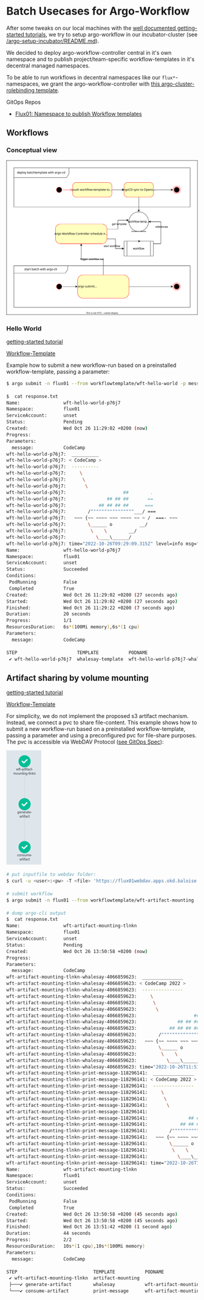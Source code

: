 # Batch Usecases for Argo-Workflow

After some tweaks on our local machines with the [well documented getting-started tutorials](https://argoproj.github.io/argo-workflows/walk-through/), we try to setup argo-workflow in our incubator-cluster (see [/argo-setup-incubator/README.md](/argo-setup-incubator/README.md)).

We decided to deploy argo-workflow-controller central in it's own namespace and to publish project/team-specific workflow-templates in it's decentral managed namespaces.

To be able to run workflows in decentral namespaces like our `flux*`-namespaces, we grant the argo-workflow-controller with [this argo-cluster-rolebinding template](https://github.com/baloise-incubator/code-camp-apps/blob/master/flux01/templates/argo-cluster-rolebinding.yaml).

GitOps Repos
* [Flux01: Namespace to publish Workflow templates](https://github.com/baloise-incubator/code-camp-apps/tree/master/flux01)

## Workflows

### Conceptual view

![](/assets/batch-deploy-submit.drawio.svg)

### Hello World
[getting-started tutorial](https://argoproj.github.io/argo-workflows/walk-through/hello-world/)

[Workflow-Template](https://github.com/baloise-incubator/code-camp-apps/blob/master/flux01/templates/wft-hello-world.yaml)

Example how to submit a new workflow-run based on a preinstalled workflow-template, passing a parameter:
```bash
$ argo submit -n flux01 --from workflowtemplate/wft-hello-world -p message=CodeCamp --watch --log | tee response.txt

$  cat response.txt                                                    
Name:                wft-hello-world-p76j7
Namespace:           flux01
ServiceAccount:      unset
Status:              Pending
Created:             Wed Oct 26 11:29:02 +0200 (now)
Progress:            
Parameters:          
  message:           CodeCamp
wft-hello-world-p76j7:  __________ 
wft-hello-world-p76j7: < CodeCamp >
wft-hello-world-p76j7:  ---------- 
wft-hello-world-p76j7:     \
wft-hello-world-p76j7:      \
wft-hello-world-p76j7:       \     
wft-hello-world-p76j7:                     ##        .            
wft-hello-world-p76j7:               ## ## ##       ==            
wft-hello-world-p76j7:            ## ## ## ##      ===            
wft-hello-world-p76j7:        /""""""""""""""""___/ ===        
wft-hello-world-p76j7:   ~~~ {~~ ~~~~ ~~~ ~~~~ ~~ ~ /  ===- ~~~   
wft-hello-world-p76j7:        \______ o          __/            
wft-hello-world-p76j7:         \    \        __/             
wft-hello-world-p76j7:           \____\______/   
wft-hello-world-p76j7: time="2022-10-26T09:29:09.315Z" level=info msg="sub-process exited" argo=true error="<nil>"
Name:                wft-hello-world-p76j7
Namespace:           flux01
ServiceAccount:      unset
Status:              Succeeded
Conditions:          
 PodRunning          False
 Completed           True
Created:             Wed Oct 26 11:29:02 +0200 (27 seconds ago)
Started:             Wed Oct 26 11:29:02 +0200 (27 seconds ago)
Finished:            Wed Oct 26 11:29:22 +0200 (7 seconds ago)
Duration:            20 seconds
Progress:            1/1
ResourcesDuration:   6s*(100Mi memory),6s*(1 cpu)
Parameters:          
  message:           CodeCamp

STEP                      TEMPLATE           PODNAME                                             DURATION  MESSAGE
 ✔ wft-hello-world-p76j7  whalesay-template  wft-hello-world-p76j7-whalesay-template-1836767436  8s          

```

## Artifact sharing by volume mounting 
[getting-started tutorial](https://argoproj.github.io/argo-workflows/walk-through/volumes/)

[Workflow-Template](https://github.com/baloise-incubator/code-camp-apps/blob/master/flux01/templates/wft-artifact-mounting.yaml)

For simplicity, we do not implement the proposed s3 artifact mechanism. Instead, we connect a pvc to share file-content.
This example shows how to submit a new workflow-run based on a preinstalled workflow-template, passing a parameter and using a preconfigured pvc for file-share purposes. The pvc is accessible via WebDAV Protocol ([see GitOps Spec](https://github.dev/baloise-incubator/code-camp-apps)):

![](/assets/workflow.png)

```bash
# put inputfile to webdav folder:
$ curl -u <user>:<pw> -T <file> 'https://flux01webdav.apps.okd.baloise.dev'

# submit workflow
$ argo submit -n flux01 --from workflowtemplate/wft-artifact-mounting -p message=CodeCamp --watch --log | tee response.txt

# dump argo-cli output
$  cat response.txt
Name:                wft-artifact-mounting-tlnkn
Namespace:           flux01
ServiceAccount:      unset
Status:              Pending
Created:             Wed Oct 26 13:50:58 +0200 (now)
Progress:            
Parameters:          
  message:           CodeCamp
wft-artifact-mounting-tlnkn-whalesay-4066859623:  _______________ 
wft-artifact-mounting-tlnkn-whalesay-4066859623: < CodeCamp 2022 >
wft-artifact-mounting-tlnkn-whalesay-4066859623:  --------------- 
wft-artifact-mounting-tlnkn-whalesay-4066859623:     \
wft-artifact-mounting-tlnkn-whalesay-4066859623:      \
wft-artifact-mounting-tlnkn-whalesay-4066859623:       \     
wft-artifact-mounting-tlnkn-whalesay-4066859623:                     ##        .            
wft-artifact-mounting-tlnkn-whalesay-4066859623:               ## ## ##       ==            
wft-artifact-mounting-tlnkn-whalesay-4066859623:            ## ## ## ##      ===            
wft-artifact-mounting-tlnkn-whalesay-4066859623:        /""""""""""""""""___/ ===        
wft-artifact-mounting-tlnkn-whalesay-4066859623:   ~~~ {~~ ~~~~ ~~~ ~~~~ ~~ ~ /  ===- ~~~   
wft-artifact-mounting-tlnkn-whalesay-4066859623:        \______ o          __/            
wft-artifact-mounting-tlnkn-whalesay-4066859623:         \    \        __/             
wft-artifact-mounting-tlnkn-whalesay-4066859623:           \____\______/   
wft-artifact-mounting-tlnkn-whalesay-4066859623: time="2022-10-26T11:51:12.149Z" level=info msg="sub-process exited" argo=true error="<nil>"
wft-artifact-mounting-tlnkn-print-message-118296141:  _______________ 
wft-artifact-mounting-tlnkn-print-message-118296141: < CodeCamp 2022 >
wft-artifact-mounting-tlnkn-print-message-118296141:  --------------- 
wft-artifact-mounting-tlnkn-print-message-118296141:     \
wft-artifact-mounting-tlnkn-print-message-118296141:      \
wft-artifact-mounting-tlnkn-print-message-118296141:       \     
wft-artifact-mounting-tlnkn-print-message-118296141:                     ##        .            
wft-artifact-mounting-tlnkn-print-message-118296141:               ## ## ##       ==            
wft-artifact-mounting-tlnkn-print-message-118296141:            ## ## ## ##      ===            
wft-artifact-mounting-tlnkn-print-message-118296141:        /""""""""""""""""___/ ===        
wft-artifact-mounting-tlnkn-print-message-118296141:   ~~~ {~~ ~~~~ ~~~ ~~~~ ~~ ~ /  ===- ~~~   
wft-artifact-mounting-tlnkn-print-message-118296141:        \______ o          __/            
wft-artifact-mounting-tlnkn-print-message-118296141:         \    \        __/             
wft-artifact-mounting-tlnkn-print-message-118296141:           \____\______/   
wft-artifact-mounting-tlnkn-print-message-118296141: time="2022-10-26T11:51:29.955Z" level=info msg="sub-process exited" argo=true error="<nil>"
Name:                wft-artifact-mounting-tlnkn
Namespace:           flux01
ServiceAccount:      unset
Status:              Succeeded
Conditions:          
 PodRunning          False
 Completed           True
Created:             Wed Oct 26 13:50:58 +0200 (45 seconds ago)
Started:             Wed Oct 26 13:50:58 +0200 (45 seconds ago)
Finished:            Wed Oct 26 13:51:42 +0200 (1 second ago)
Duration:            44 seconds
Progress:            2/2
ResourcesDuration:   10s*(1 cpu),10s*(100Mi memory)
Parameters:          
  message:           CodeCamp

STEP                            TEMPLATE           PODNAME                                              DURATION  MESSAGE
 ✔ wft-artifact-mounting-tlnkn  artifact-mounting                                                                   
 ├───✔ generate-artifact        whalesay           wft-artifact-mounting-tlnkn-whalesay-30922292        15s         
 └───✔ consume-artifact         print-message      wft-artifact-mounting-tlnkn-print-message-877254023  9s   
```
